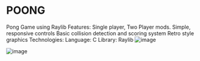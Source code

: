 # POONG
Pong Game using Raylib
Features:
Single player, Two Player mods.
Simple, responsive controls
Basic collision detection and scoring system
Retro style graphics
Technologies:
Language: C
Library: Raylib
![image](https://github.com/user-attachments/assets/fc50217f-bede-41cc-9dd9-d7b21de5831f)


![image](https://github.com/user-attachments/assets/36db3e4b-0bb7-4831-843b-346d994a9002)

